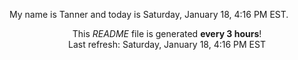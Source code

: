 My name is Tanner and today is Saturday, January 18, 4:16 PM EST.

<p align="center">This <i>README</i> file is generated <b>every 3 hours</b>!</br>Last refresh: Saturday, January 18, 4:16 PM EST<br /></p>
